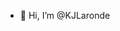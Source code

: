- 👋 Hi, I’m @KJLaronde

<!---
KJLaronde/KJLaronde is a ✨ special ✨ repository because its `README.md` (this file) appears on your GitHub profile.
You can click the Preview link to take a look at your changes.
--->
